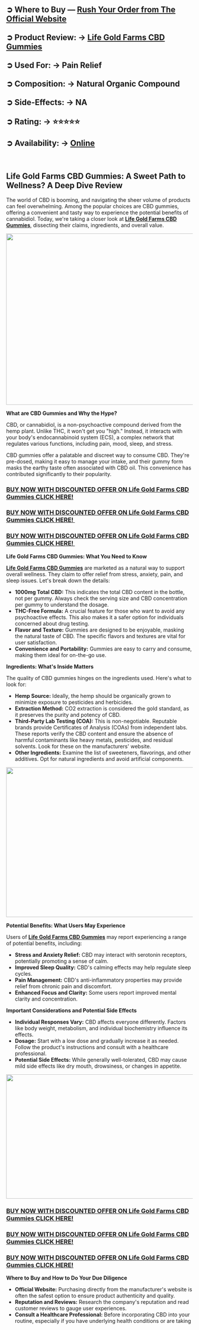 <h2 data-sourcepos="1:1-1:76">➲ Where to Buy &mdash; <a href="https://beastfitclub.com/life-gold-farms-cbd-gummies-buy/">Rush Your Order from The Official Website</a><br /> <br />➲ Product Review: &rarr; <a href="https://beastfitclub.com/life-gold-farms-cbd-gummies-buy/">Life Gold Farms CBD Gummies</a><br /> <br />➲ Used For: &rarr; Pain Relief <br /> <br />➲ Composition: &rarr; Natural Organic Compound <br /> <br />➲ Side-Effects: &rarr; NA <br /> <br />➲ Rating: &rarr; ⭐⭐⭐⭐⭐ <br /> <br />➲ Availability: &rarr; <a href="https://beastfitclub.com/life-gold-farms-cbd-gummies-buy/">Online</a></h2>
<p>&nbsp;</p>
<h2 data-sourcepos="1:1-1:76">Life Gold Farms CBD Gummies: A Sweet Path to Wellness? A Deep Dive Review</h2>
<p data-sourcepos="3:1-3:350">The world of CBD is booming, and navigating the sheer volume of products can feel overwhelming. Among the popular choices are CBD gummies, offering a convenient and tasty way to experience the potential benefits of cannabidiol. Today, we're taking a closer look at <a href="https://beastfitclub.com/life-gold-farms-cbd-gummies-buy/"><strong>Life Gold Farms CBD Gummies</strong></a>, dissecting their claims, ingredients, and overall value.</p>
<p data-sourcepos="3:1-3:350"><img src="https://i.ibb.co/0dtrjht/Life-Gold-Farms-CBD-Gummies3.jpg" alt="" width="639" height="462" /></p>
<p data-sourcepos="5:1-5:42"><strong>What are CBD Gummies and Why the Hype?</strong></p>
<p data-sourcepos="7:1-7:296">CBD, or cannabidiol, is a non-psychoactive compound derived from the hemp plant. Unlike THC, it won't get you "high." Instead, it interacts with your body's endocannabinoid system (ECS), a complex network that regulates various functions, including pain, mood, sleep, and stress.</p>
<p data-sourcepos="9:1-9:262">CBD gummies offer a palatable and discreet way to consume CBD. They're pre-dosed, making it easy to manage your intake, and their gummy form masks the earthy taste often associated with CBD oil. This convenience has contributed significantly to their popularity.</p>
<h3 data-sourcepos="9:1-9:262"><strong><a href="https://beastfitclub.com/life-gold-farms-cbd-gummies-buy/">BUY NOW WITH DISCOUNTED OFFER ON Life Gold Farms CBD Gummies CLICK HERE!</a></strong></h3>
<h3 data-sourcepos="9:1-9:262"><strong><a href="https://beastfitclub.com/life-gold-farms-cbd-gummies-buy/">BUY NOW WITH DISCOUNTED OFFER ON Life Gold Farms CBD Gummies CLICK HERE!&nbsp;</a></strong></h3>
<h3 data-sourcepos="9:1-9:262"><strong><a href="https://beastfitclub.com/life-gold-farms-cbd-gummies-buy/">BUY NOW WITH DISCOUNTED OFFER ON Life Gold Farms CBD Gummies CLICK HERE!&nbsp;</a></strong></h3>
<p data-sourcepos="11:1-11:54"><strong>Life Gold Farms CBD Gummies: What You Need to Know</strong></p>
<p data-sourcepos="13:1-13:189"><a href="https://beastfitclub.com/life-gold-farms-cbd-gummies-buy/"><strong>Life Gold Farms CBD Gummies</strong></a> are marketed as a natural way to support overall wellness. They claim to offer relief from stress, anxiety, pain, and sleep issues. Let's break down the details:</p>
<ul data-sourcepos="15:1-19:0">
<li data-sourcepos="15:1-15:185"><strong>1000mg Total CBD:</strong> This indicates the total CBD content in the bottle, not per gummy. Always check the serving size and CBD concentration per gummy to understand the dosage.</li>
<li data-sourcepos="16:1-16:175"><strong>THC-Free Formula:</strong> A crucial feature for those who want to avoid any psychoactive effects. This also makes it a safer option for individuals concerned about drug testing.</li>
<li data-sourcepos="17:1-17:163"><strong>Flavor and Texture:</strong> Gummies are designed to be enjoyable, masking the natural taste of CBD. The specific flavors and textures are vital for user satisfaction.</li>
<li data-sourcepos="18:1-19:0"><strong>Convenience and Portability:</strong> Gummies are easy to carry and consume, making them ideal for on-the-go use.</li>
</ul>
<p data-sourcepos="20:1-20:38"><strong>Ingredients: What's Inside Matters</strong></p>
<p data-sourcepos="22:1-22:83">The quality of CBD gummies hinges on the ingredients used. Here's what to look for:</p>
<ul data-sourcepos="24:1-28:0">
<li data-sourcepos="24:1-24:115"><strong>Hemp Source:</strong> Ideally, the hemp should be organically grown to minimize exposure to pesticides and herbicides.</li>
<li data-sourcepos="25:1-25:119"><strong>Extraction Method:</strong> CO2 extraction is considered the gold standard, as it preserves the purity and potency of CBD.</li>
<li data-sourcepos="26:1-26:323"><strong>Third-Party Lab Testing (COA):</strong> This is non-negotiable. Reputable brands provide Certificates of Analysis (COAs) from independent labs. These reports verify the CBD content and ensure the absence of harmful contaminants like heavy metals, pesticides, and residual solvents. Look for these on the manufacturers' website.</li>
<li data-sourcepos="27:1-28:0"><strong>Other Ingredients:</strong> Examine the list of sweeteners, flavorings, and other additives. Opt for natural ingredients and avoid artificial components.</li>
</ul>
<p><img src="https://i.ibb.co/zTxf4dX7/wmremove-transformed.jpg" alt="" width="639" height="404" /></p>
<p data-sourcepos="29:1-29:49"><strong>Potential Benefits: What Users May Experience</strong></p>
<p data-sourcepos="31:1-31:102">Users of <a href="https://beastfitclub.com/life-gold-farms-cbd-gummies-buy/"><strong>Life Gold Farms CBD Gummies</strong></a> may report experiencing a range of potential benefits, including:</p>
<ul data-sourcepos="33:1-37:0">
<li data-sourcepos="33:1-33:114"><strong>Stress and Anxiety Relief:</strong> CBD may interact with serotonin receptors, potentially promoting a sense of calm.</li>
<li data-sourcepos="34:1-34:83"><strong>Improved Sleep Quality:</strong> CBD's calming effects may help regulate sleep cycles.</li>
<li data-sourcepos="35:1-35:110"><strong>Pain Management:</strong> CBD's anti-inflammatory properties may provide relief from chronic pain and discomfort.</li>
<li data-sourcepos="36:1-37:0"><strong>Enhanced Focus and Clarity:</strong> Some users report improved mental clarity and concentration.</li>
</ul>
<p data-sourcepos="38:1-38:55"><strong>Important Considerations and Potential Side Effects</strong></p>
<ul data-sourcepos="40:1-43:0">
<li data-sourcepos="40:1-40:155"><strong>Individual Responses Vary:</strong> CBD affects everyone differently. Factors like body weight, metabolism, and individual biochemistry influence its effects.</li>
<li data-sourcepos="41:1-41:150"><strong>Dosage:</strong> Start with a low dose and gradually increase it as needed. Follow the product's instructions and consult with a healthcare professional.</li>
<li data-sourcepos="42:1-43:0"><strong>Potential Side Effects:</strong> While generally well-tolerated, CBD may cause mild side effects like dry mouth, drowsiness, or changes in appetite.</li>
</ul>
<p><img src="https://i.ibb.co/8Ldgccm7/Life-Gold-Farms-CBD-Gummies.jpg" alt="" width="640" height="335" /></p>
<h3 data-sourcepos="9:1-9:262"><strong><a href="https://beastfitclub.com/life-gold-farms-cbd-gummies-buy/">BUY NOW WITH DISCOUNTED OFFER ON Life Gold Farms CBD Gummies CLICK HERE!</a></strong></h3>
<h3 data-sourcepos="9:1-9:262"><strong><a href="https://beastfitclub.com/life-gold-farms-cbd-gummies-buy/">BUY NOW WITH DISCOUNTED OFFER ON Life Gold Farms CBD Gummies CLICK HERE!</a></strong></h3>
<h3 data-sourcepos="9:1-9:262"><strong><a href="https://beastfitclub.com/life-gold-farms-cbd-gummies-buy/">BUY NOW WITH DISCOUNTED OFFER ON Life Gold Farms CBD Gummies CLICK HERE!</a></strong></h3>
<p data-sourcepos="44:1-44:49"><strong>Where to Buy and How to Do Your Due Diligence</strong></p>
<ul data-sourcepos="46:1-49:0">
<li data-sourcepos="46:1-46:146"><strong>Official Website:</strong> Purchasing directly from the manufacturer's website is often the safest option to ensure product authenticity and quality.</li>
<li data-sourcepos="47:1-47:116"><strong>Reputation and Reviews:</strong> Research the company's reputation and read customer reviews to gauge user experiences.</li>
<li data-sourcepos="48:1-49:0"><strong>Consult <span class="citation-0 interactive-span-selected-v2">a Healthcare Professional:</span></strong><span class="citation-0 interactive-span-selected-v2"> Before incorporating CBD </span><span class="citation-0 citation-1 citation-end-0 interactive-span-selected-v2"><span class="citation-0 citation-1 citation-end-0 interactive-span-selected-v2">into your routine, especially if you have underlying health conditions or are taking</span></span>
<div class="container">&nbsp;</div>
</li>
</ul>
